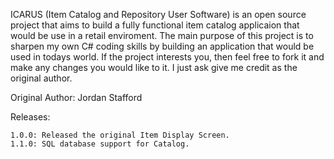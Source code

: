 ICARUS (Item Catalog and Repository User Software) is an open source project that aims to build a fully functional item catalog applicaion that would be use in a retail enviroment. The main purpose of this project is to sharpen my own C# coding skills by building an application that would be used in todays world. If the project interests you, then feel free to fork it and make any changes you would like to it. I just ask give me credit as the original author.

Original Author: Jordan Stafford

Releases:

	1.0.0: Released the original Item Display Screen.
	1.1.0: SQL database support for Catalog.
